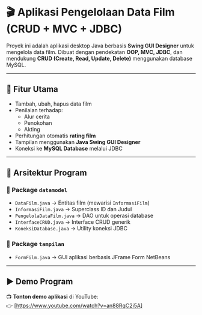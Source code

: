 
# 🎬 Aplikasi Pengelolaan Data Film (CRUD + MVC + JDBC)

Proyek ini adalah aplikasi desktop Java berbasis **Swing GUI Designer** untuk mengelola data film. Dibuat dengan pendekatan **OOP, MVC, JDBC**, dan mendukung **CRUD (Create, Read, Update, Delete)** menggunakan database MySQL.

---

## 🚀 Fitur Utama

- Tambah, ubah, hapus data film
- Penilaian terhadap:
  - Alur cerita
  - Penokohan
  - Akting
- Perhitungan otomatis **rating film**
- Tampilan menggunakan **Java Swing GUI Designer**
- Koneksi ke **MySQL Database** melalui JDBC

---

## 🧱 Arsitektur Program

### 🔹 Package `datamodel`
- `DataFilm.java` → Entitas film (mewarisi `InformasiFilm`)
- `InformasiFilm.java` → Superclass ID dan Judul
- `PengelolaDataFilm.java` → DAO untuk operasi database
- `InterfaceCRUD.java` → Interface CRUD generik
- `KoneksiDatabase.java` → Utility koneksi JDBC

### 🔹 Package `tampilan`
- `FormFilm.java` → GUI aplikasi berbasis JFrame Form NetBeans

---

## ▶️ Demo Program

📺 **Tonton demo aplikasi** di YouTube:  
👉 [https://www.youtube.com/watch?v=an88RqC2i5A]
